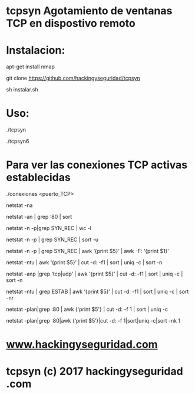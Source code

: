 # tcpsyn Agotamiento de ventanas TCP en dispostivo remoto
#
# Instalacion:

apt-get install nmap

git clone https://github.com/hackingyseguridad/tcpsyn

sh instalar.sh

# Uso:

./tcpsyn <IP puerto>

./tcpsyn6 <IPv6 puerto>

# Para ver las conexiones TCP activas establecidas

./conexiones <puerto_TCP>

netstat -na

netstat -an | grep :80 | sort

netstat -n -p|grep SYN_REC | wc -l

netstat -n -p | grep SYN_REC | sort -u

netstat -n -p | grep SYN_REC | awk ‘{print $5}’ | awk -F: ‘{print $1}’

netstat -ntu | awk ‘{print $5}’ | cut -d: -f1 | sort | uniq -c | sort -n

netstat -anp |grep ‘tcp|udp’ | awk ‘{print $5}’ | cut -d: -f1 | sort | uniq -c | sort -n

netstat -ntu | grep ESTAB | awk ‘{print $5}’ | cut -d: -f1 | sort | uniq -c | sort -nr

netstat -plan|grep :80 | awk {'print $5'} | cut -d: -f 1 | sort | uniq -c

netstat -plan|grep :80|awk {‘print $5’}|cut -d: -f 1|sort|uniq -c|sort -nk 1

# www.hackingyseguridad.com
#
# tcpsyn (c) 2017 hackingyseguridad .com


